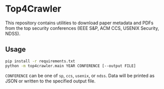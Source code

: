 # Top4Crawler

This repository contains utilities to download paper metadata and PDFs from the top security conferences (IEEE S\&P, ACM CCS, USENIX Security, NDSS).

## Usage

```bash
pip install -r requirements.txt
python -m top4crawler.main YEAR CONFERENCE [--output FILE]
```

`CONFERENCE` can be one of `sp`, `ccs`, `usenix`, or `ndss`. Data will be printed as JSON or written to the specified output file.
